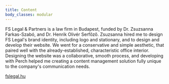 ```yaml
---
title: Content
body_classes: modular
---
```


FS Legal & Partners is  a law firm in Budapest, funded by Dr. Zsuzsanna Farkas-Szabó, and Dr. Henrik Olivér Serfőző. Zsuzsanna hired me to design FS Legal's brand identity, including logo and stationary, and to design and develop their website. We went for a conservative and simple aesthetic, that paired well with the already-established, characteristic office interior. Designing the website was a collaborative, smooth process, and developing with Perch helped me creating  a content management solution fully unique to the company's communication needs.

[fslegal.hu](http://fslegal.hu)